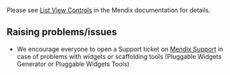 Please see [List View Controls](https://docs.mendix.com/appstore/widgets/list-view-controls) in the Mendix documentation for details.

## Raising problems/issues
-   We encourage everyone to open a Support ticket on [Mendix Support](https://support.mendix.com) in case of problems with widgets or scaffolding tools (Pluggable Widgets Generator or Pluggable Widgets Tools)
